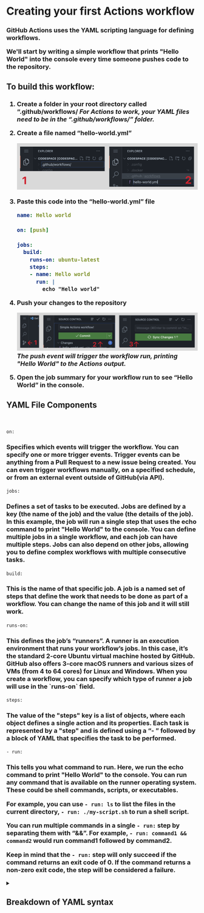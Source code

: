 <h1>Creating your first Actions workflow</h1>

<h3>
GitHub Actions uses the YAML scripting language for defining workflows.

We'll start by writing a simple workflow that prints "Hello World" into the console every time someone pushes code to the repository.</h3>
<h2>To build this workflow:</h2>
<h3>

1. Create a folder in your root directory called “.github/workflows/
    _For Actions to work, your YAML files need to be in the “.github/workflows/” folder._

2. Create a file named “hello-world.yml”

    ![](./create-file.png)

3. Paste this code into the “hello-world.yml” file
    ```yml
    name: Hello world

    on: [push]

    jobs:
      build:
        runs-on: ubuntu-latest
        steps:
        - name: Hello world
          run: |
            echo "Hello world"
    ```

4. Push your changes to the repository

    ![](./push-changes.png)
    _The push event will trigger the workflow run, printing "Hello World" to the Actions output._

5. Open the job summary for your workflow run to see “Hello World” in the console.</h3>


<h2>YAML File Components</h2>
<br>

`on:`
<h3>Specifies which events will trigger the workflow. You can specify one or more trigger events. Trigger events can be anything from a Pull Request to a new issue being created. You can even trigger workflows manually, on a specified schedule, or from an external event outside of GitHub(via API).</h3>

`jobs:`
<h3>Defines a set of tasks to be executed. Jobs are defined by a key (the name of the job) and the value (the details of the job). In this example, the job will run a single step that uses the echo command to print "Hello World" to the console. You can define multiple jobs in a single workflow, and each job can have multiple steps. Jobs can also depend on other jobs, allowing you to define complex workflows with multiple consecutive tasks.</h3>

`build:`
<h3>This is the name of that specific job. A job is a named set of steps that define the work that needs to be done as part of a workflow. You can change the name of this job and it will still work.</h3>

`runs-on:`
<h3>This defines the job’s “runners”. A runner is an execution environment that runs your workflow’s jobs. In this case, it’s the standard 2-core Ubuntu virtual machine hosted by GitHub. GitHub also offers 3-core macOS runners and various sizes of VMs (from 4 to 64 cores) for Linux and Windows. When you create a workflow, you can specify which type of runner a job will use in the `runs-on` field.</h3>

`steps:`
<h3>The value of the "steps" key is a list of objects, where each object defines a single action and its properties. Each task is represented by a "step" and is defined using a “- ” followed by a block of YAML that specifies the task to be performed.</h3>

`- run:`
<h3>This tells you what command to run. Here, we run the echo command to print "Hello World" to the console. You can run any command that is available on the runner operating system. These could be shell commands, scripts, or executables.

For example, you can use `- run: ls` to list the files in the current directory, `- run: ./my-script.sh` to run a shell script.

You can run multiple commands in a single `- run:` step by separating them with “&&”. For example, `- run: command1 && command2` would run command1 followed by command2.

Keep in mind that the `- run:` step will only succeed if the command returns an exit code of 0. If the command returns a non-zero exit code, the step will be considered a failure.</h3>

<details>
<summary><h2>Breakdown of YAML syntax</h2></summary>
<h3>YAML (short for “Yet Another Markup Language”) is a human-readable data serialization language that is used for storing and transmitting data structures and configurations. It is often used for configuration files, but can also be used for storing data in a serialized form, such as database dumps or log files.

**Some basic rules for YAML syntax in GitHub Actions:**

- Indentation & Spaces: YAML files use indentation to indicate structure, with each level of indentation representing a new level in the hierarchy. You indent with spaces (NOT TABS). In addition, there MUST be spaces between element parts.
[Code block example]
✅ For example, this syntax will work: “Key: Value”
⛔ But this will fail: “Key:Value”. (Because there’s no space after the colon)
- Key-Value Pairs: YAML files use key-value pairs to represent data. The key is on the left side of the colon, and the value is on the right. Here are some examples:
[Code block example]
> - key: value
> - number: 299
> - quoted-string: "some text description"
> - unquoted-string: strings do not have to be quoted, but I recommend using quotes for readability
> - boolean: true
> - keys can have species in them: and so can values
> - null-key-value: null
- Quotes: String values do not need to be quoted, unless they contain special characters or if the value starts with certain characters (such as @, %, or ``). In these cases, single or double quotes can be used to enclose the value.
- Lists & Collections: Lists and collections are represented by a hyphen followed by a space(“- ”) and can contain multiple items. Each item in the list must be indented at the same level.
[Code block example]
- Dictionaries: Dictionaries (also known as maps or associative arrays) are represented by a key followed by a colon and a value, with each key-value pair being indented at the same level.
[Code block example]
- Begin/End document: Defining the start and end of a document is optional. To start a document insert '---' at the top of the document, to end it, insert '...'
Comments: Comments are defined with a hash (“#”) before the comment’s text
[Code block example]
\# this is a comment\<br />
- Key: Value #this another comment

</details>
